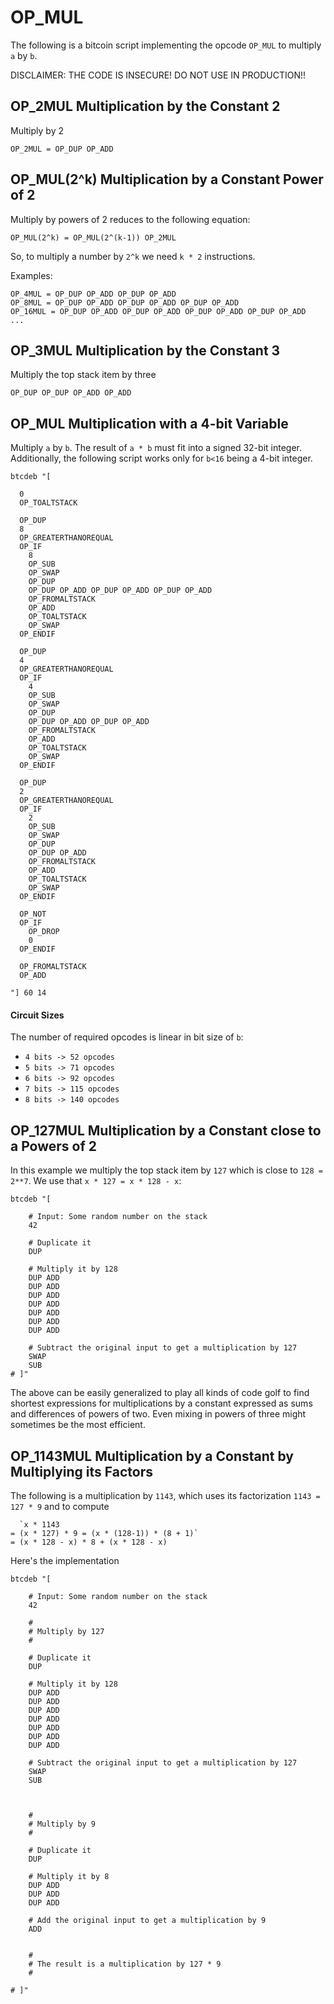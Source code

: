 # OP_MUL
The following is a bitcoin script implementing the opcode `OP_MUL` to multiply `a` by `b`. 

DISCLAIMER: THE CODE IS INSECURE! DO NOT USE IN PRODUCTION!!

## OP_2MUL Multiplication by the Constant 2
Multiply by 2
```
OP_2MUL = OP_DUP OP_ADD
```

## OP_MUL(2^k) Multiplication by a Constant Power of 2
Multiply by powers of 2 reduces to the following equation:
```
OP_MUL(2^k) = OP_MUL(2^(k-1)) OP_2MUL 
```
So, to multiply a number by `2^k` we need `k * 2` instructions.

Examples:
```
OP_4MUL = OP_DUP OP_ADD OP_DUP OP_ADD
OP_8MUL = OP_DUP OP_ADD OP_DUP OP_ADD OP_DUP OP_ADD
OP_16MUL = OP_DUP OP_ADD OP_DUP OP_ADD OP_DUP OP_ADD OP_DUP OP_ADD
...
```

## OP_3MUL Multiplication by the Constant 3

Multiply the top stack item by three
```
OP_DUP OP_DUP OP_ADD OP_ADD
```


## OP_MUL Multiplication with a 4-bit Variable
Multiply `a` by `b`. The result of `a * b` must fit into a signed 32-bit integer.
Additionally, the following script works only for `b<16` being a 4-bit integer.

```
btcdeb "[

  0 
  OP_TOALTSTACK

  OP_DUP
  8
  OP_GREATERTHANOREQUAL
  OP_IF
    8 
    OP_SUB
    OP_SWAP
    OP_DUP 
    OP_DUP OP_ADD OP_DUP OP_ADD OP_DUP OP_ADD
    OP_FROMALTSTACK
    OP_ADD
    OP_TOALTSTACK
    OP_SWAP
  OP_ENDIF

  OP_DUP
  4
  OP_GREATERTHANOREQUAL
  OP_IF
    4 
    OP_SUB
    OP_SWAP
    OP_DUP 
    OP_DUP OP_ADD OP_DUP OP_ADD
    OP_FROMALTSTACK
    OP_ADD
    OP_TOALTSTACK
    OP_SWAP
  OP_ENDIF

  OP_DUP
  2
  OP_GREATERTHANOREQUAL
  OP_IF
    2 
    OP_SUB
    OP_SWAP
    OP_DUP 
    OP_DUP OP_ADD
    OP_FROMALTSTACK
    OP_ADD
    OP_TOALTSTACK
    OP_SWAP
  OP_ENDIF

  OP_NOT
  OP_IF
    OP_DROP
    0
  OP_ENDIF

  OP_FROMALTSTACK
  OP_ADD

"] 60 14
```

#### Circuit Sizes 
The number of required opcodes is linear in bit size of `b`:
- `4 bits -> 52 opcodes`
- `5 bits -> 71 opcodes`
- `6 bits -> 92 opcodes`
- `7 bits -> 115 opcodes`
- `8 bits -> 140 opcodes`


## OP_127MUL Multiplication by a Constant close to a Powers of 2

In this example we multiply the top stack item by `127` which is close to `128 = 2**7`. We use that `x * 127 = x * 128 - x`:

```
btcdeb "[ 
	
	# Input: Some random number on the stack
	42	

	# Duplicate it
	DUP	

	# Multiply it by 128
	DUP ADD 
	DUP ADD 
	DUP ADD 
	DUP ADD 
	DUP ADD
	DUP ADD
	DUP ADD

	# Subtract the original input to get a multiplication by 127
	SWAP
	SUB
# ]" 

```

The above can be easily generalized to play all kinds of code golf to find shortest expressions for multiplications by a constant expressed as sums and differences of powers of two. Even mixing in powers of three might sometimes be the most efficient.

## OP_1143MUL Multiplication by a Constant by Multiplying its Factors

The following is a multiplication by `1143`, which uses its factorization `1143 = 127 * 9` and to compute 
```
  `x * 1143 
= (x * 127) * 9 = (x * (128-1)) * (8 + 1)`
= (x * 128 - x) * 8 + (x * 128 - x)
```

Here's the implementation
```
btcdeb "[ 
	
	# Input: Some random number on the stack
	42	

	#
	# Multiply by 127
	#

	# Duplicate it
	DUP	

	# Multiply it by 128
	DUP ADD 
	DUP ADD 
	DUP ADD 
	DUP ADD 
	DUP ADD
	DUP ADD
	DUP ADD

	# Subtract the original input to get a multiplication by 127
	SWAP
	SUB



	#
	# Multiply by 9 
	#

	# Duplicate it
	DUP	

	# Multiply it by 8
	DUP ADD 
	DUP ADD 
	DUP ADD

	# Add the original input to get a multiplication by 9
	ADD


	#
	# The result is a multiplication by 127 * 9
	# 

# ]" 

```
